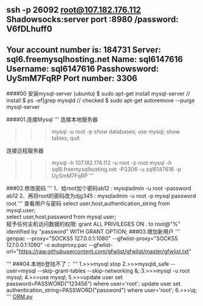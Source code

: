 ssh -p 26092 root@107.182.176.112
Shadowsocks:server port :8980 /password: V6fDLhuff0
----------------
Your account number is: 184731
Server: sql6.freemysqlhosting.net
Name: sql6147616
Username: sql6147616
Passhowsword: UySmM7FqRP
Port number: 3306
----------------

####00 安装mysql-server (ubuntu)
  $ sudo apt-get install mysql-server  //  install
  $ ps -ef|grep mysqld  // checked 
  $ sudo apt-get autoremove --purge mysql-server
  
####01.连接Mysql
'''
连接本地服务器
>>>mysql -u root -p
>show databases;
>use mysql;
>show tables;
>quit

连接远程服务器
>>>mysql -h 107.182.176.112 -u root -p root
>>>mysql -h sql6.freemysqlhosting.net -P3306 -u sql6147616 -p
>>> UySmM7FqRP
'''

###02.修改密码
'''
1、给root加个密码ab12 : mysqladmin -u root -password ab12
2、再将root的密码改为djg345 : mysqladmin -u root -p mysql password root
'''
查看用户与密码
select user,host,authentication_string from mysql.user;  
select user,host,password from mysql.user;  
赋予任何主机访问数据的权限:
 grant ALL PRIVILEGES ON *.* to root@"%" identified by "password" WITH GRANT OPTION; 
###03.增加新用户
'''
genpac --proxy="SOCKS5 127.0.0.1:1080" --gfwlist-proxy="SOCKS5 127.0.0.1:1080" -o autoproxy.pac --gfwlist-url="https://raw.githubusercontent.com/gfwlist/gfwlist/master/gfwlist.txt"

'''
###04.本地b登陆不了：
'''
  1.>>>mysql stop
  2.>>>mysqld_safe --user=mysql --skip-grant-tables --skip-networking &; 
  3.>>>mysql -u root mysql; 
  4.>>>use mysql;
  5.>>>update user set password=PASSWORD("123456") where user='root';
  update user set authentication_string=PASSWORD("password") where user='root';
  6.>>>\q;
'''
[ORM.py](demo/ORM.py)